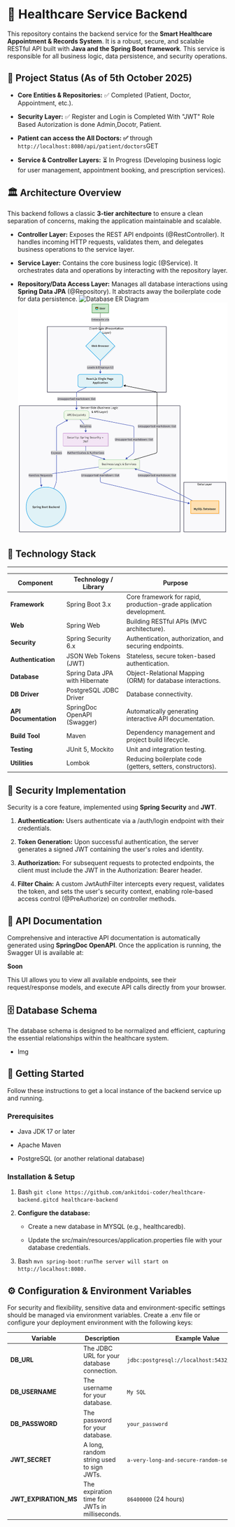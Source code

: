 🏥 Healthcare Service Backend
=============================

This repository contains the backend service for the **Smart Healthcare Appointment & Records System**. It is a robust, secure, and scalable RESTful API built with **Java and the Spring Boot framework**. This service is responsible for all business logic, data persistence, and security operations.

🚀 Project Status (As of 5th October 2025)
-----------------

*   **Core Entities & Repositories:** ✅ Completed (Patient, Doctor, Appointment, etc.).

*   **Security Layer:** ✅ Register and Login is Completed With "JWT" Role Based Autorization is done Admin,Docotr, Patient.
*   **Patient can access the All Doctors: ✅** through ```http://localhost:8080/api/patient/doctors```GET
    
*   **Service & Controller Layers:** ⏳ In Progress (Developing business logic for user management, appointment booking, and prescription services).
   

🏛️ Architecture Overview
-------------------------

This backend follows a classic **3-tier architecture** to ensure a clean separation of concerns, making the application maintainable and scalable.

*   **Controller Layer:** Exposes the REST API endpoints (@RestController). It handles incoming HTTP requests, validates them, and delegates business operations to the service layer.
    
*   **Service Layer:** Contains the core business logic (@Service). It orchestrates data and operations by interacting with the repository layer.
    
*   **Repository/Data Access Layer:** Manages all database interactions using **Spring Data JPA** (@Repository). It abstracts away the boilerplate code for data persistence.
     ![Database ER Diagram](https://raw.githubusercontent.com/ankitdoi-coder/HealthCare-Backend/main/Requirements%20&%20Architecture/04_ERD_DB.jpg)
     ![Database Architecture Diagram](https://raw.githubusercontent.com/ankitdoi-coder/HealthCare-Backend/main/Requirements%20&%20Architecture/06_Architecture_workflow.png)
    

## 🚀 Technology Stack
--------------------

| Component             | Technology / Library                 | Purpose                                                                 |
|-----------------------|--------------------------------------|-------------------------------------------------------------------------|
| **Framework**         | Spring Boot 3.x                      | Core framework for rapid, production-grade application development.     |
| **Web**               | Spring Web                           | Building RESTful APIs (MVC architecture).                               |
| **Security**          | Spring Security 6.x                  | Authentication, authorization, and securing endpoints.                  |
| **Authentication**    | JSON Web Tokens (JWT)                | Stateless, secure token-based authentication.                           |
| **Database**          | Spring Data JPA with Hibernate       | Object-Relational Mapping (ORM) for database interactions.              |
| **DB Driver**         | PostgreSQL JDBC Driver               | Database connectivity.                                                  |
| **API Documentation** | SpringDoc OpenAPI (Swagger)          | Automatically generating interactive API documentation.                 |
| **Build Tool**        | Maven                                | Dependency management and project build lifecycle.                      |
| **Testing**           | JUnit 5, Mockito                     | Unit and integration testing.                                           |
| **Utilities**         | Lombok                               | Reducing boilerplate code (getters, setters, constructors).             |


🔑 Security Implementation
--------------------------

Security is a core feature, implemented using **Spring Security** and **JWT**.

1.  **Authentication:** Users authenticate via a /auth/login endpoint with their credentials.
    
2.  **Token Generation:** Upon successful authentication, the server generates a signed JWT containing the user's roles and identity.
    
3.  **Authorization:** For subsequent requests to protected endpoints, the client must include the JWT in the Authorization: Bearer header.
    
4.  **Filter Chain:** A custom JwtAuthFilter intercepts every request, validates the token, and sets the user's security context, enabling role-based access control (@PreAuthorize) on controller methods.
    

📖 API Documentation
--------------------

Comprehensive and interactive API documentation is automatically generated using **SpringDoc OpenAPI**. Once the application is running, the Swagger UI is available at:

**Soon**

This UI allows you to view all available endpoints, see their request/response models, and execute API calls directly from your browser.

🗄️ Database Schema
-------------------

The database schema is designed to be normalized and efficient, capturing the essential relationships within the healthcare system.

- Img

🚀 Getting Started
------------------

Follow these instructions to get a local instance of the backend service up and running.

### Prerequisites

*   Java JDK 17 or later
    
*   Apache Maven
    
*   PostgreSQL (or another relational database)
    

### Installation & Setup

1.  Bash ```git clone https://github.com/ankitdoi-coder/healthcare-backend.gitcd healthcare-backend```
    
2.  **Configure the database:**
    
    *   Create a new database in MYSQL (e.g., healthcaredb).
        
    *   Update the src/main/resources/application.properties file with your database credentials.
        
3.  Bash ```mvn spring-boot:runThe server will start on http://localhost:8080.```
    

⚙️ Configuration & Environment Variables
----------------------------------------

For security and flexibility, sensitive data and environment-specific settings should be managed via environment variables. Create a .env file or configure your deployment environment with the following keys:


| Variable              | Description                                   | Example Value                                               |
|-----------------------|-----------------------------------------------|-------------------------------------------------------------|
| **DB_URL**            | The JDBC URL for your database connection.    | `jdbc:postgresql://localhost:5432/healthcaredb`             |
| **DB_USERNAME**       | The username for your database.               | `My SQL`                                                    |
| **DB_PASSWORD**       | The password for your database.               | `your_password`                                             |
| **JWT_SECRET**        | A long, random string used to sign JWTs.      | `a-very-long-and-secure-random-secret-key-123`              |
| **JWT_EXPIRATION_MS** | The expiration time for JWTs in milliseconds. | `86400000` (24 hours)                                       |

